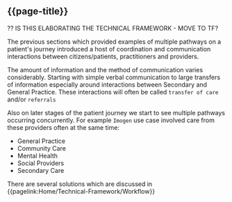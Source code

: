 ## {{page-title}}

?? IS THIS ELABORATING THE TECHNICAL FRAMEWORK - MOVE TO TF?

The previous sections which provided examples of multiple pathways on a patient's journey introduced a host of coordination and communication interactions between citizens/patients, practitioners and providers.

The amount of information and the method of communication varies considerably. Starting with simple verbal communication to large transfers of information especially around interactions between Secondary and General Practice. These interactions will often be called `transfer of care` and/or `referrals`

Also on later stages of the patient journey we start to see multiple pathways occurring concurrently. For example `Imogen` use case involved care from these providers often at the same time:

- General Practice
- Community Care
- Mental Health
- Social Providers
- Secondary Care

There are several solutions which are discussed in {{pagelink:Home/Technical-Framework/Workflow}}



